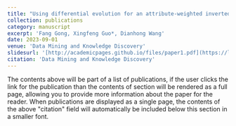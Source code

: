 ```yaml
---
title: "Using differential evolution for an attribute-weighted inverted specific-class distance measure for nominal attributes"
collection: publications
category: manuscript
excerpt: 'Fang Gong, Xingfeng Guo*, Dianhong Wang'
date: 2023-09-01
venue: 'Data Mining and Knowledge Discovery'
slidesurl: '[http://academicpages.github.io/files/paper1.pdf](https://link.springer.com/article/10.1007/s10618-022-00881-w)'
citation: 'Data Mining and Knowledge Discovery'
---
```


The contents above will be part of a list of publications, if the user clicks the link for the publication than the contents of section will be rendered as a full page, allowing you to provide more information about the paper for the reader. When publications are displayed as a single page, the contents of the above "citation" field will automatically be included below this section in a smaller font.
